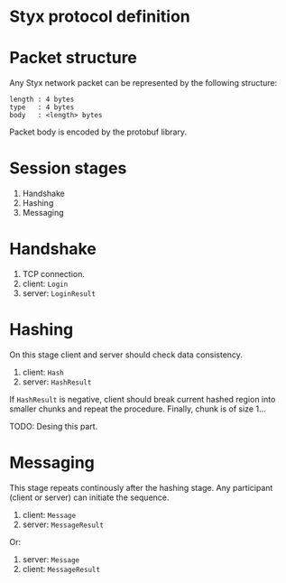 Styx protocol definition
========================

# Packet structure
Any Styx network packet can be represented by the following structure:

    length : 4 bytes
    type   : 4 bytes
    body   : <length> bytes

Packet body is encoded by the protobuf library.

# Session stages
1. Handshake
2. Hashing
3. Messaging

# Handshake
1. TCP connection.
2. client: `Login`
3. server: `LoginResult`

# Hashing
On this stage client and server should check data consistency.

1. client: `Hash`
2. server: `HashResult`

If `HashResult` is negative, client should break current hashed region into smaller chunks and repeat the procedure. Finally, chunk is of size 1...

TODO: Desing this part.

# Messaging
This stage repeats continously after the hashing stage. Any participant (client or server) can initiate the sequence.

1. client: `Message`
2. server: `MessageResult`

Or:

1. server: `Message`
2. client: `MessageResult`
